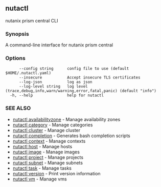 ## nutactl

nutanix prism central CLI

### Synopsis

A command-line interface for nutanix prism central

### Options

```
      --config string      config file to use (default $HOME/.nutactl.yaml)
      --insecure           Accept insecure TLS certificates
      --log-json           log as json
      --log-level string   log level (trace,debug,info,warn/warning,error,fatal,panic) (default "info")
  -h, --help               help for nutactl
```

### SEE ALSO

* [nutactl availabilityzone](nutactl_availabilityzone.md)	 - Manage availability zones
* [nutactl category](nutactl_category.md)	 - Manage categories
* [nutactl cluster](nutactl_cluster.md)	 - Manage cluster
* [nutactl completion](nutactl_completion.md)	 - Generates bash completion scripts
* [nutactl context](nutactl_context.md)	 - Manage contexts
* [nutactl host](nutactl_host.md)	 - Manage hosts
* [nutactl image](nutactl_image.md)	 - Manage images
* [nutactl project](nutactl_project.md)	 - Manage projects
* [nutactl subnet](nutactl_subnet.md)	 - Manage subnets
* [nutactl task](nutactl_task.md)	 - Manage tasks
* [nutactl version](nutactl_version.md)	 - Print version information
* [nutactl vm](nutactl_vm.md)	 - Manage vms


